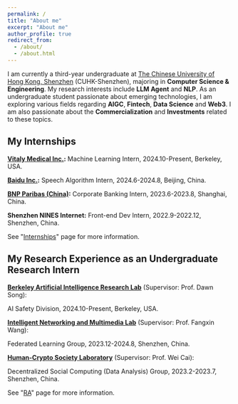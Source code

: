 ```yaml
---
permalink: /
title: "About me"
excerpt: "About me"
author_profile: true
redirect_from: 
  - /about/
  - /about.html
---
```


I am currently a third-year undergraduate at [The Chinese University of Hong Kong, Shenzhen](https://www.cuhk.edu.cn/en) (CUHK-Shenzhen), majoring in **Computer Science & Engineering**. My research interests include **LLM Agent** and **NLP**. As an undergraduate student passionate about emerging technologies, I am exploring various fields regarding **AIGC**, **Fintech**, **Data Science** and **Web3**. I am also passionate about the **Commercialization** and **Investments** related to these topics.

My Internships
------
**[Vitaly Medical Inc.](https://vitalymedicals.com/):** Machine Learning Intern, 2024.10-Present, Berkeley, USA.

**[Baidu Inc.](https://home.baidu.com/):** Speech Algorithm Intern, 2024.6-2024.8, Beijing, China.

**[BNP Paribas (China)](https://china.bnpparibas.com/en/):** Corporate Banking Intern, 2023.6-2023.8, Shanghai, China.

**Shenzhen NINES Internet:** Front-end Dev Intern, 2022.9-2022.12, Shenzhen, China.


See "[Internships](/internships)" page for more information.

My Research Experience as an Undergraduate Research Intern
------
**[Berkeley Artificial Intelligence Research Lab](https://bair.berkeley.edu)** (Supervisor: Prof. Dawn Song):

AI Safety Division, 2024.10-Present, Berkeley, USA.

**[Intelligent Networking and Multimedia Lab](https://mypage.cuhk.edu.cn/academics/wangfangxin/people.html)** (Supervisor: Prof. Fangxin Wang):

Federated Learning Group, 2023.12-2024.8, Shenzhen, China.

**[Human-Crypto Society Laboratory](https://hcslab.cuhk.edu.cn/)** (Supervisor: Prof. Wei Cai):

Decentralized Social Computing (Data Analysis) Group, 2023.2-2023.7, Shenzhen, China.

See "[RA](/ra)" page for more information.

